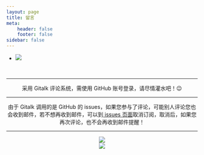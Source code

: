 ```yaml
---
layout: page
title: 留言
meta:
    header: false
    footer: false
sidebar: false
---
```

<div class="style-example example"><ul class="pure circle center about"><li><img src="https://cdn.jsdelivr.net/gh/TRHX/CDN-for-itrhx.com@3.0.3/images/trhx.png" data-original="https://cdn.jsdelivr.net/gh/TRHX/CDN-for-itrhx.com@3.0.3/images/trhx.png"></li></ul><center><a href="https://github.com/TRHX" rel="GitHub" target="_blank" title="GitHub"><i class="fab fa-github"></i></a>&nbsp;&nbsp;&nbsp;&nbsp;&nbsp;<a href="http://csdn.itrhx.com/" rel="CSDN" target="_blank" title="CSDN"><i class="fab fa-cuttlefish"></i></a> &nbsp;&nbsp;&nbsp;&nbsp;&nbsp;<a href="https://www.cnblogs.com/TRHX/" rel="博客园" target="_blank" title="博客园"><i class="fa fa-blog"></i></a>&nbsp;&nbsp;&nbsp;&nbsp;&nbsp;<a href="https://www.zhihu.com/people/tan-70-56/activities" rel="知乎" target="_blank" title="知乎"><i class="fab fa-zhihu"></i></a>&nbsp;&nbsp;&nbsp;&nbsp;&nbsp;<a href="http://wpa.qq.com/msgrd?v=3&uin=2273902448&site=qq&menu=yes" rel="QQ" target="_blank" title="QQ"><i class="fab fa-qq"></i></a>&nbsp;&nbsp;&nbsp;&nbsp;&nbsp;<a href="https://t.me/TRHX" rel="Telegram" target="_blank" title="Telegram"><i class="fab fa-telegram-plane"></i></a>&nbsp;&nbsp;&nbsp;&nbsp;&nbsp;<a href="http://mail.qq.com/cgi-bin/qm_share?t=qm_mailme&email=-4uNl4e-mZCHkp6Wk9GckJI" rel="Email" target="_blank" title="Email"><i class="fa fa-envelope"></i></a>&nbsp;&nbsp;&nbsp;&nbsp;&nbsp;<a href="https://www.itrhx.com/atom.xml" rel="RSS" target="_blank" title="RSS"><i class="fa fa-rss"></i></a></center><p></p><hr><p></p><center>采用 Gitalk 评论系统，需使用 GitHub 账号登录，请尽情灌水吧！😉</center><p></p><hr><p></p><center>由于 Gitalk 调用的是 GitHub 的 issues，如果您参与了评论，可能别人评论您也会收到邮件，若不想再收到邮件，可以到<a href="https://github.com/TRHX/TRHX.github.io/issues/31"> issues 页面</a>取消订阅，取消后，如果您再次评论，也不会再收到邮件提醒！</center><p></p><hr><p></p><center><img src="https://cdn.jsdelivr.net/gh/TRHX/CDN-for-itrhx.com@3.0.3/images/logo2.png"><br><img src="https://cdn.jsdelivr.net/gh/TRHX/CDN-for-itrhx.com@3.0.3/images/china.png"></center></div>